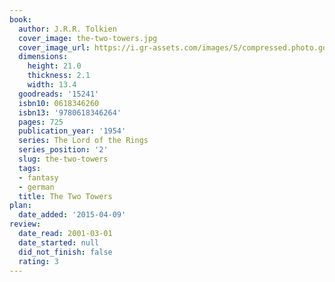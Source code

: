 ```yaml
---
book:
  author: J.R.R. Tolkien
  cover_image: the-two-towers.jpg
  cover_image_url: https://i.gr-assets.com/images/S/compressed.photo.goodreads.com/books/1298415523l/15241._SX98_.jpg
  dimensions:
    height: 21.0
    thickness: 2.1
    width: 13.4
  goodreads: '15241'
  isbn10: 0618346260
  isbn13: '9780618346264'
  pages: 725
  publication_year: '1954'
  series: The Lord of the Rings
  series_position: '2'
  slug: the-two-towers
  tags:
  - fantasy
  - german
  title: The Two Towers
plan:
  date_added: '2015-04-09'
review:
  date_read: 2001-03-01
  date_started: null
  did_not_finish: false
  rating: 3
---
```

